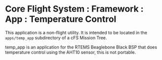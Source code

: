 # Core Flight System : Framework : App : Temperature Control

This application is a non-flight utility. It is intended to be located in the `apps/temp_app` subdirectory of a cFS Mission Tree.

temp_app is an application for the RTEMS Beaglebone Black BSP that does temperature control using the AHT10 sensor, this is not portable.
